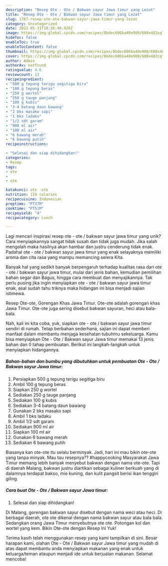 ```yaml
---
description: "Resep Ote - Ote / Bakwan sayur Jawa timur yang Lezat"
title: "Resep Ote - Ote / Bakwan sayur Jawa timur yang Lezat"
slug: 1767-resep-ote-ote-bakwan-sayur-jawa-timur-yang-lezat
category: Uncategorized
date: 2022-05-31T18:26:40.926Z
image: https://img-global.cpcdn.com/recipes/8bdec606ba40e900/680x482cq70/ote-ote-bakwan-sayur-jawa-timur-foto-resep-utama.jpg
hideToc: false
enableToc: true
enableTocContent: false
thumbnail: https://img-global.cpcdn.com/recipes/8bdec606ba40e900/680x482cq70/ote-ote-bakwan-sayur-jawa-timur-foto-resep-utama.jpg
cover: https://img-global.cpcdn.com/recipes/8bdec606ba40e900/680x482cq70/ote-ote-bakwan-sayur-jawa-timur-foto-resep-utama.jpg
author: Admin
authorAv: notfound
ratingvalue: 4.6
reviewcount: 13
recipeingredient:
- "500 g tepung terigu segitiga biru"
- "100 g tepung beras"
- "250 g wortel"
- "250 g tauge panjang"
- "100 g kubis"
- "3-4 batang daun bawang"
- "2 bks masako sapi"
- "1 bks ladaku"
- "1/2 sdt garam"
- "900 ml air"
- "100 ml air"
- "6 bawang merah"
- "6 bawang putih"
recipeinstructions:

- "Selesai dan siap dihidangkan!"
categories:
- Resep
tags:
- ote
- 
- ote

katakunci: ote  ote 
nutrition: 119 calories
recipecuisine: Indonesian
preptime: "PT37M"
cooktime: "PT51M"
recipeyield: "4"
recipecategory: Lunch

---
```





Lagi mencari inspirasi resep ote - ote / bakwan sayur jawa timur yang unik? Cara menyiapkannya sangat tidak susah dan tidak juga mudah. Jika salah mengolah maka hasilnya akan hambar dan justru cenderung tidak enak. Padahal ote - ote / bakwan sayur jawa timur yang enak selayaknya memiliki aroma dan cita rasa yang mampu memancing selera Kita.





Banyak hal yang sedikit banyak berpengaruh terhadap kualitas rasa dari ote - ote / bakwan sayur jawa timur, mulai dari jenis bahan, kemudian pemilihan bahan segar dan Bagus, hingga cara membuat dan menyajikannya. Tak perlu pusing jika ingin menyiapkan ote - ote / bakwan sayur jawa timur enak,      asal sudah tahu triknya maka hidangan ini bisa menjadi sajian istimewa.














Resep Ote-ote, Gorengan Khas Jawa Timur. Ote-ote adalah gorengan khas Jawa Timur. Ote-ote juga sering disebut bakwan sayuran, heci atau bala-bala.






Nah, kali ini kita coba, yuk, siapkan ote - ote / bakwan sayur jawa timur sendiri di rumah. Tetap berbahan sederhana, sajian ini dapat memberi manfaat dalam membantu menjaga kesehatan tubuhmu sekeluarga. Kamu bisa menyiapkan Ote - Ote / Bakwan sayur Jawa timur memakai 13 jenis bahan dan 0 tahap pembuatan. Berikut ini langkah-langkah untuk menyiapkan hidangannya.

<!--inarticleads1-->

##### Bahan-bahan dan bumbu yang dibutuhkan untuk pembuatan Ote - Ote / Bakwan sayur Jawa timur:

1. Persiapkan 500 g tepung terigu segitiga biru
1. Ambil 100 g tepung beras
1. Siapkan 250 g wortel
1. Sediakan 250 g tauge panjang
1. Sediakan 100 g kubis
1. Sediakan 3-4 batang daun bawang
1. Gunakan 2 bks masako sapi
1. Ambil 1 bks ladaku
1. Ambil 1/2 sdt garam
1. Sediakan 900 ml air
1. Siapkan 100 ml air
1. Gunakan 6 bawang merah
1. Sediakan 6 bawang putih


Biasanya kan ote-ote itu selalu berminyak. Jadi, hari ini mau bikin ote-ote yang tanpa minyak. Mau tau resepnya?? #happycooking Masyarakat Jawa Timur memang lebih banyak menyebut bakwan dengan nama ote-ote. Tapi di daerah Malang, bakwan justru diartikan sebagai kuliner berkuah yang di dalamnya terdapat bakso, mie kuning, dan kulit pangsit berisi ikan tenggiri giling. 

<!--inarticleads2-->

##### Cara buat Ote - Ote / Bakwan sayur Jawa timur:


1. Selesai dan siap dihidangkan!

Di Malang, gorengan bakwan sayur disebut dengan nama weci atau heci. Di berbagai daerah, ote ote dikenal dengan nama bakwan sayur atau bala bala. Sedangkan orang Jawa Timur menyebutnya ote ote. Potongan kol dan wortel yang kem. Bikin Ote-ote dengan Resep Ini Yuk! 

Terima kasih telah menggunakan resep yang kami tampilkan di sini. Besar harapan kami, olahan Ote - Ote / Bakwan sayur Jawa timur yang mudah di atas dapat membantu anda menyiapkan makanan yang enak untuk keluarga/teman ataupun menjadi ide untuk berjualan makanan. Selamat mencoba!
